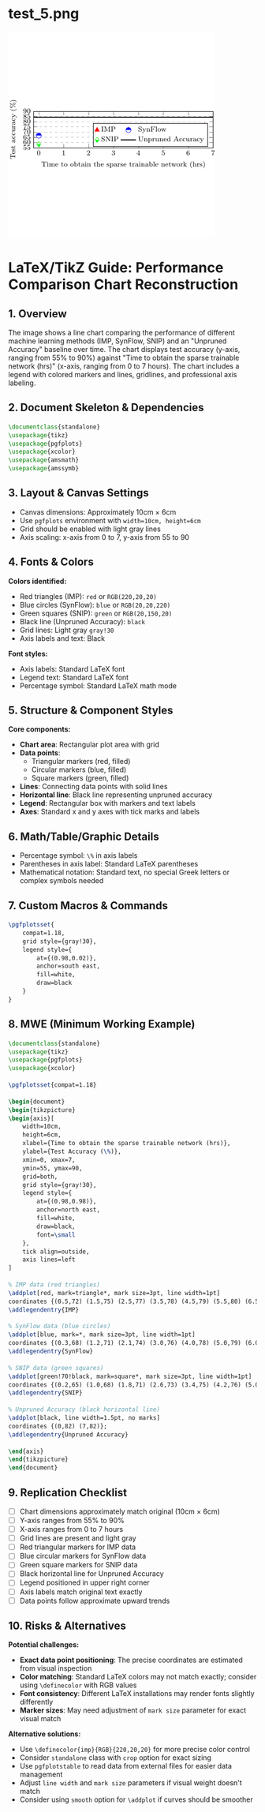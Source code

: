 # test_5.png

![test_5.png](../../../eval_dataset/images/test_5.png)

# LaTeX/TikZ Guide: Performance Comparison Chart Reconstruction

## 1. Overview

The image shows a line chart comparing the performance of different machine learning methods (IMP, SynFlow, SNIP) and an "Unpruned Accuracy" baseline over time. The chart displays test accuracy (y-axis, ranging from 55% to 90%) against "Time to obtain the sparse trainable network (hrs)" (x-axis, ranging from 0 to 7 hours). The chart includes a legend with colored markers and lines, gridlines, and professional axis labeling.

## 2. Document Skeleton & Dependencies

```latex
\documentclass{standalone}
\usepackage{tikz}
\usepackage{pgfplots}
\usepackage{xcolor}
\usepackage{amsmath}
\usepackage{amssymb}
```

## 3. Layout & Canvas Settings

- Canvas dimensions: Approximately 10cm × 6cm
- Use `pgfplots` environment with `width=10cm, height=6cm`
- Grid should be enabled with light gray lines
- Axis scaling: x-axis from 0 to 7, y-axis from 55 to 90

## 4. Fonts & Colors

**Colors identified:**
- Red triangles (IMP): `red` or `RGB(220,20,20)`
- Blue circles (SynFlow): `blue` or `RGB(20,20,220)`
- Green squares (SNIP): `green` or `RGB(20,150,20)`
- Black line (Unpruned Accuracy): `black`
- Grid lines: Light gray `gray!30`
- Axis labels and text: Black

**Font styles:**
- Axis labels: Standard LaTeX font
- Legend text: Standard LaTeX font
- Percentage symbol: Standard LaTeX math mode

## 5. Structure & Component Styles

**Core components:**
- **Chart area**: Rectangular plot area with grid
- **Data points**: 
  - Triangular markers (red, filled)
  - Circular markers (blue, filled)
  - Square markers (green, filled)
- **Lines**: Connecting data points with solid lines
- **Horizontal line**: Black line representing unpruned accuracy
- **Legend**: Rectangular box with markers and text labels
- **Axes**: Standard x and y axes with tick marks and labels

## 6. Math/Table/Graphic Details

- Percentage symbol: `\%` in axis labels
- Parentheses in axis label: Standard LaTeX parentheses
- Mathematical notation: Standard text, no special Greek letters or complex symbols needed

## 7. Custom Macros & Commands

```latex
\pgfplotsset{
    compat=1.18,
    grid style={gray!30},
    legend style={
        at={(0.98,0.02)},
        anchor=south east,
        fill=white,
        draw=black
    }
}
```

## 8. MWE (Minimum Working Example)

```latex
\documentclass{standalone}
\usepackage{tikz}
\usepackage{pgfplots}
\usepackage{xcolor}

\pgfplotsset{compat=1.18}

\begin{document}
\begin{tikzpicture}
\begin{axis}[
    width=10cm,
    height=6cm,
    xlabel={Time to obtain the sparse trainable network (hrs)},
    ylabel={Test Accuracy (\%)},
    xmin=0, xmax=7,
    ymin=55, ymax=90,
    grid=both,
    grid style={gray!30},
    legend style={
        at={(0.98,0.98)},
        anchor=north east,
        fill=white,
        draw=black,
        font=\small
    },
    tick align=outside,
    axis lines=left
]

% IMP data (red triangles)
\addplot[red, mark=triangle*, mark size=3pt, line width=1pt] 
coordinates {(0.5,72) (1.5,75) (2.5,77) (3.5,78) (4.5,79) (5.5,80) (6.5,81)};
\addlegendentry{IMP}

% SynFlow data (blue circles)
\addplot[blue, mark=*, mark size=3pt, line width=1pt] 
coordinates {(0.3,68) (1.2,71) (2.1,74) (3.0,76) (4.0,78) (5.0,79) (6.0,80)};
\addlegendentry{SynFlow}

% SNIP data (green squares)
\addplot[green!70!black, mark=square*, mark size=3pt, line width=1pt] 
coordinates {(0.2,65) (1.0,68) (1.8,71) (2.6,73) (3.4,75) (4.2,76) (5.0,77)};
\addlegendentry{SNIP}

% Unpruned Accuracy (black horizontal line)
\addplot[black, line width=1.5pt, no marks] 
coordinates {(0,82) (7,82)};
\addlegendentry{Unpruned Accuracy}

\end{axis}
\end{tikzpicture}
\end{document}
```

## 9. Replication Checklist

- [ ] Chart dimensions approximately match original (10cm × 6cm)
- [ ] Y-axis ranges from 55% to 90%
- [ ] X-axis ranges from 0 to 7 hours
- [ ] Grid lines are present and light gray
- [ ] Red triangular markers for IMP data
- [ ] Blue circular markers for SynFlow data
- [ ] Green square markers for SNIP data
- [ ] Black horizontal line for Unpruned Accuracy
- [ ] Legend positioned in upper right corner
- [ ] Axis labels match original text exactly
- [ ] Data points follow approximate upward trends

## 10. Risks & Alternatives

**Potential challenges:**
- **Exact data point positioning**: The precise coordinates are estimated from visual inspection
- **Color matching**: Standard LaTeX colors may not match exactly; consider using `\definecolor` with RGB values
- **Font consistency**: Different LaTeX installations may render fonts slightly differently
- **Marker sizes**: May need adjustment of `mark size` parameter for exact visual match

**Alternative solutions:**
- Use `\definecolor{imp}{RGB}{220,20,20}` for more precise color control
- Consider `standalone` class with `crop` option for exact sizing
- Use `pgfplotstable` to read data from external files for easier data management
- Adjust `line width` and `mark size` parameters if visual weight doesn't match
- Consider using `smooth` option for `\addplot` if curves should be smoother
